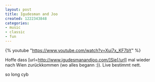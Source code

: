 ```yaml
---
layout: post
title: Igudesman and Joo
created: 1222343848
categories:
- music
- classic
- fun
---
```


{% youtube "https://www.youtube.com/watch?v=Xui7x_KF7bY" %}

Hoffe dass [url=http://www.igudesmanandjoo.com/]Sie[/url] mal wieder nach Wien zurückkommen (wo alles begann :)). Live bestimmt nett.

so long
cyb
